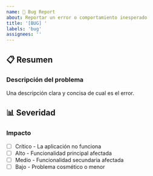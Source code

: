 ```yaml
---
name: 🐛 Bug Report
about: Reportar un error o comportamiento inesperado
title: '[BUG] '
labels: 'bug'
assignees: ''
---
```


## 📋 Resumen

### Descripción del problema

Una descripción clara y concisa de cual es el error.



## 📊 Severidad

### Impacto

- [ ] Crítico - La aplicación no funciona
- [ ] Alto - Funcionalidad principal afectada
- [ ] Medio - Funcionalidad secundaria afectada
- [ ] Bajo - Problema cosmético o menor
